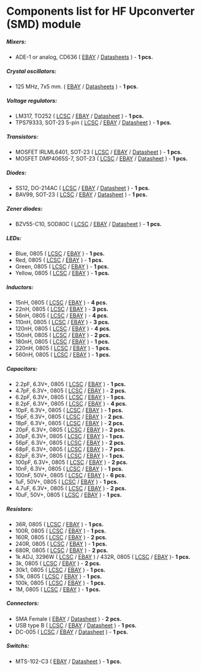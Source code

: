 # Components list for HF Upconverter (SMD) module

##### Mixers:
- ADE-1 or analog, CD636 (
[EBAY](https://www.ebay.com/sch/i.html?_from=R40&_trksid=p2050601.m570.l1313.TR0.TRC0.H0.Xade-1.TRS0&_nkw=ade-1&_sacat=0) /
[Datasheets](./Datasheets/Mixers/ADE%20series/) ) - **1 pcs.**

##### Crystal oscillators:
- 125 MHz, 7x5 mm. (
[EBAY](https://www.ebay.com/sch/i.html?_from=R40&_trksid=p2050601.m570.l1312.R1.TR10.TRC2.A0.H0.Xc.TRS2&_nkw=crystal+oscillator+125mhz+smd&_sacat=0) /
[Datasheets](./Datasheets/Crystal%20oscillators/ASV-Crystal-oscillators-Datasheet.pdf) ) - **1 pcs.**

##### Voltage regulators:
- LM317, TO252 (
[LCSC](https://lcsc.com/search?q=lm317%20to252) /
[EBAY](https://www.ebay.com/sch/i.html?_from=R40&_trksid=p2050601.m570.l1313.TR0.TRC0.A0.H0.Xlm317+to252.TRS1&_nkw=lm317+to252&_sacat=0) /
[Datasheet](./Datasheets/Voltage%20regulators/LM317M-Linear-Regulator-Datasheet.pdf) ) - **1 pcs.**
- TPS79333, SOT-23 5-pin (
[LCSC](https://lcsc.com/search?q=tps79333) /
[EBAY](https://www.ebay.com/sch/i.html?_from=R40&_trksid=p2050601.m570.l1313.TR0.TRC0.A0.H0.Xtps79333.TRS2&_nkw=tps79333&_sacat=0) /
[Datasheet](./Datasheets/Voltage%20regulators/TPS793-Linear-Regulator-Datasheet.pdf) ) - **1 pcs.**

##### Transistors:
- MOSFET IRLML6401, SOT-23 (
[LCSC](https://lcsc.com/search?q=irlml6401) /
[EBAY](https://www.ebay.com/sch/i.html?_from=R40&_trksid=p2050601.m570.l1313.TR1.TRC0.A0.H0.Xirlml6401.TRS0&_nkw=irlml6401&_sacat=0) /
[Datasheet](./Datasheets/MOSFET/IRLML6401-Datasheet.pdf) ) - **1 pcs.**
- MOSFET DMP4065S-7, SOT-23 (
[LCSC](https://lcsc.com/search?q=DMP4065S-7) /
[EBAY](https://www.ebay.com/sch/i.html?_from=R40&_trksid=m570.l1313&_nkw=DMP4065S-7&_sacat=0) /
[Datasheet](./Datasheets/MOSFET/DMP4065S-Datasheet.pdf) ) - **1 pcs.**

##### Diodes:
- SS12, DO-214AC (
[LCSC](https://lcsc.com/search?q=ss12%20do-214ac) /
[EBAY](https://www.ebay.com/sch/i.html?_odkw=ss12&_osacat=0&_from=R40&_trksid=p2045573.m570.l1313.TR0.TRC0.H0.Xss12+do-214ac.TRS1&_nkw=ss12+do-214ac&_sacat=0) /
[Datasheet](./Datasheets/Diodes/SS12-SS16-Diode-Datasheet.pdf) ) - **1 pcs.**
- BAV99, SOT-23 (
[LCSC](https://lcsc.com/search?q=bav99%20sot-23) /
[EBAY](https://www.ebay.com/sch/i.html?_from=R40&_trksid=p2050601.m570.l1313.TR1.TRC0.A0.H0.Xbav99.TRS0&_nkw=bav99&_sacat=0) /
[Datasheet](./Datasheets/Diodes/BAV99-Diode-Datasheet.pdf) ) - **1 pcs.**

##### Zener diodes:
- BZV55-C10, SOD80C (
[LCSC](https://lcsc.com/search?q=BZV55-C10) /
[EBAY](https://www.ebay.com/sch/i.html?_from=R40&_trksid=m570.l1313&_nkw=BZV55-C10&_sacat=0) /
[Datasheet](./Datasheets/Zener%20diodes/BZV55-series-Diode-Datasheet.pdf) ) - **1 pcs.**

##### LEDs:
- Blue, 0805 (
[LCSC](https://lcsc.com/search?q=blue%20led%200805) /
[EBAY](https://www.ebay.com/sch/i.html?_from=R40&_trksid=p2050601.m570.l1313.TR0.TRC0.H0.Xblue+led+0805.TRS0&_nkw=blue+led+0805&_sacat=0) ) - **1 pcs.**
- Red, 0805 (
[LCSC](https://lcsc.com/search?q=red%20led%200805) /
[EBAY](https://www.ebay.com/sch/i.html?_from=R40&_trksid=p2050601.m570.l1313.TR0.TRC0.H0.Xred+led+0805.TRS0&_nkw=red+led+0805&_sacat=0) ) - **1 pcs.**
- Green, 0805 (
[LCSC](https://lcsc.com/search?q=green%20led%200805) /
[EBAY](https://www.ebay.com/sch/i.html?_from=R40&_trksid=p2050601.m570.l1313.TR12.TRC2.A0.H0.Xgreen+led+080.TRS0&_nkw=green+led+0805&_sacat=0) ) - **1 pcs.**
- Yellow, 0805 (
[LCSC](https://lcsc.com/search?q=yellow%20led%200805) /
[EBAY](https://www.ebay.com/sch/i.html?_from=R40&_trksid=p2050601.m570.l1313.TR11.TRC1.A0.H0.Xyellow+led+080.TRS0&_nkw=yellow+led+0805&_sacat=0) ) - **1 pcs.**

##### Inductors:
- 15nH, 0805 (
[LCSC](https://lcsc.com/search?q=15nH%200805) /
[EBAY](https://www.ebay.com/sch/i.html?_from=R40&_trksid=p2050601.m570.l1313.TR6.TRC1.A0.H0.X15nh+0805.TRS2&_nkw=15nh+0805&_sacat=0) ) - **4 pcs.**
- 22nH, 0805 (
[LCSC](https://lcsc.com/search?q=22nH%200805) /
[EBAY](https://www.ebay.com/sch/i.html?_from=R40&_trksid=p2050601.m570.l1313.TR0.TRC0.H0.X22nh+080.TRS0&_nkw=22nh+0805&_sacat=0) ) - **3 pcs.**
- 56nH, 0805 (
[LCSC](https://lcsc.com/search?q=56nH%200805) /
[EBAY](https://www.ebay.com/sch/i.html?_odkw=56nh+080&_osacat=0&_from=R40&_trksid=p2045573.m570.l1313.TR0.TRC0.H0.X56nh+0805.TRS0&_nkw=56nh+0805&_sacat=0) ) - **4 pcs.**
- 110nH, 0805 (
[LCSC](https://lcsc.com/search?q=110nH%200805) /
[EBAY](https://www.ebay.com/sch/i.html?_from=R40&_trksid=p2050601.m570.l1313.TR0.TRC0.H0.X110nh+0805.TRS0&_nkw=110nh+0805&_sacat=0) ) - **3 pcs.**
- 120nH, 0805 (
[LCSC](https://lcsc.com/search?q=120nH%200805) /
[EBAY](https://www.ebay.com/sch/i.html?_from=R40&_trksid=p2050601.m570.l1313.TR0.TRC0.H0.X110nh+0805.TRS0&_nkw=110nh+0805&_sacat=0) ) - **4 pcs.**
- 150nH, 0805 (
[LCSC](https://lcsc.com/search?q=150nH%200805) /
[EBAY](https://www.ebay.com/sch/i.html?_from=R40&_trksid=p2050601.m570.l1313.TR0.TRC0.H0.X150nh+0805.TRS0&_nkw=150nh+0805&_sacat=0) ) - **2 pcs.**
- 180nH, 0805 (
[LCSC](https://lcsc.com/search?q=180nH%200805) /
[EBAY](https://www.ebay.com/sch/i.html?_from=R40&_trksid=p2050601.m570.l1313.TR0.TRC0.H0.X180nh+0805.TRS0&_nkw=180nh+0805&_sacat=0) ) - **1 pcs.**
- 220nH, 0805 (
[LCSC](https://lcsc.com/search?q=220nH%200805) /
[EBAY](https://www.ebay.com/sch/i.html?_from=R40&_trksid=p2050601.m570.l1313.TR12.TRC2.A0.H0.X220nh+0805.TRS0&_nkw=220nh+0805&_sacat=0) ) - **1 pcs.**
- 560nH, 0805 (
[LCSC](https://lcsc.com/search?q=560nH%200805) /
[EBAY](https://www.ebay.com/sch/i.html?_from=R40&_trksid=p2050601.m570.l1313.TR0.TRC0.H0.X560nh+0805.TRS0&_nkw=560nh+0805&_sacat=0) ) - **1 pcs.**

##### Capacitors:
- 2.2pF, 6.3V+, 0805 (
[LCSC](https://lcsc.com/search?q=2.2pf%200805) /
[EBAY](https://www.ebay.com/sch/i.html?_from=R40&_trksid=p2050601.m570.l1313.TR0.TRC0.H0.X2.2pf+0805.TRS0&_nkw=2.2pf+0805&_sacat=0) ) - **1 pcs.**
- 4.7pF, 6.3V+, 0805 (
[LCSC](https://lcsc.com/search?q=4.7pf%200805) /
[EBAY](https://www.ebay.com/sch/i.html?_from=R40&_trksid=p2050601.m570.l1313.TR0.TRC0.H0.X4.7pf+0805.TRS0&_nkw=4.7pf+0805&_sacat=0) ) - **2 pcs.**
- 6.2pF, 6.3V+, 0805 (
[LCSC](https://lcsc.com/search?q=6.2pf%200805) /
[EBAY](https://www.ebay.com/sch/i.html?_from=R40&_trksid=p2050601.m570.l1313.TR11.TRC1.A0.H0.X6.2pf+0805.TRS0&_nkw=6.2pf+0805&_sacat=0) ) - **1 pcs.**
- 8.2pF, 6.3V+, 0805 (
[LCSC](https://lcsc.com/search?q=8.2pf%200805) /
[EBAY](https://www.ebay.com/sch/i.html?_from=R40&_trksid=p2050601.m570.l1313.TR11.TRC1.A0.H0.X8.2pf+0805.TRS0&_nkw=8.2pf+0805&_sacat=0) ) - **4 pcs.**
- 10pF, 6.3V+, 0805 (
[LCSC](https://lcsc.com/search?q=10pf%200805) /
[EBAY](https://www.ebay.com/sch/i.html?_from=R40&_trksid=p2050601.m570.l1313.TR10.TRC2.A0.H0.X10pf+0805.TRS2&_nkw=10pf+0805&_sacat=0) ) - **1 pcs.**
- 15pF, 6.3V+, 0805 (
[LCSC](https://lcsc.com/search?q=15pf%200805) /
[EBAY](https://www.ebay.com/sch/i.html?_from=R40&_trksid=p2050601.m570.l1313.TR2.TRC0.A0.H0.X15pf+0805.TRS0&_nkw=15pf+0805&_sacat=0) ) - **2 pcs.**
- 18pF, 6.3V+, 0805 (
[LCSC](https://lcsc.com/search?q=18pf%200805) /
[EBAY](https://www.ebay.com/sch/i.html?_from=R40&_trksid=p2050601.m570.l1313.TR2.TRC0.A0.H0.X18pf+0805.TRS0&_nkw=18pf+0805&_sacat=0) ) - **2 pcs.**
- 20pF, 6.3V+, 0805 (
[LCSC](https://lcsc.com/search?q=20pf%200805) /
[EBAY](https://www.ebay.com/sch/i.html?_from=R40&_trksid=p2050601.m570.l1313.TR10.TRC1.A0.H0.X20pf+0805.TRS1&_nkw=20pf+0805&_sacat=0) ) - **2 pcs.**
- 30pF, 6.3V+, 0805 (
[LCSC](https://lcsc.com/search?q=30pf%200805) /
[EBAY](https://www.ebay.com/sch/i.html?_from=R40&_trksid=p2050601.m570.l1313.TR12.TRC2.A0.H0.X30pf+0805.TRS0&_nkw=30pf+0805&_sacat=0) ) - **1 pcs.**
- 56pF, 6.3V+, 0805 (
[LCSC](https://lcsc.com/search?q=56pf%200805) /
[EBAY](https://www.ebay.com/sch/i.html?_from=R40&_trksid=p2050601.m570.l1313.TR10.TRC2.A0.H0.X56pf+0805.TRS2&_nkw=56pf+0805&_sacat=0) ) - **2 pcs.**
- 68pF, 6.3V+, 0805 (
[LCSC](https://lcsc.com/search?q=68pf%200805) /
[EBAY](https://www.ebay.com/sch/i.html?_from=R40&_trksid=p2050601.m570.l1313.TR0.TRC0.H0.X68pf+080.TRS0&_nkw=68pf+0805&_sacat=0) ) - **7 pcs.**
- 82pF, 6.3V+, 0805 (
[LCSC](https://lcsc.com/search?q=82pf%200805) /
[EBAY](https://www.ebay.com/sch/i.html?_from=R40&_trksid=p2050601.m570.l1313.TR0.TRC0.H0.X82pf+0805.TRS2&_nkw=82pf+0805&_sacat=0) ) - **1 pcs.**
- 100pF, 6.3V+, 0805 (
[LCSC](https://lcsc.com/search?q=100pf%200805) /
[EBAY](https://www.ebay.com/sch/i.html?_from=R40&_trksid=p2050601.m570.l1313.TR10.TRC2.A0.H0.X100pf+0805.TRS2&_nkw=100pf+0805&_sacat=0) ) - **2 pcs.**
- 10nF, 6.3V+, 0805 (
[LCSC](https://lcsc.com/search?q=10nf%200805) /
[EBAY](https://www.ebay.com/sch/i.html?_from=R40&_trksid=p2050601.m570.l1313.TR12.TRC2.A0.H0.X10nf+0805.TRS0&_nkw=10nf+0805&_sacat=0) ) - **1 pcs.**
- 100nF, 50V+, 0805 (
[LCSC](https://lcsc.com/search?q=100nf%200805) /
[EBAY](https://www.ebay.com/sch/i.html?_from=R40&_trksid=p2050601.m570.l1313.TR10.TRC2.A0.H0.X100nf+0805.TRS2&_nkw=100nf+0805&_sacat=0) ) - **6 pcs.**
- 1uF, 50V+, 0805 (
[LCSC](https://lcsc.com/search?q=1uf%200805) /
[EBAY](https://www.ebay.com/sch/i.html?_from=R40&_trksid=p2050601.m570.l1313.TR11.TRC1.A0.H0.X1uf+0805.TRS0&_nkw=1uf+0805&_sacat=0) ) - **1 pcs.**
- 4.7uF, 6.3V+, 0805 (
[LCSC](https://lcsc.com/search?q=4.7uf%200805) /
[EBAY](https://www.ebay.com/sch/i.html?_from=R40&_trksid=p2050601.m570.l1313.TR11.TRC1.A0.H0.X4.7uf+080.TRS0&_nkw=4.7uf+0805&_sacat=0) ) - **2 pcs.**
- 10uF, 50V+, 0805 (
[LCSC](https://lcsc.com/search?q=10puf%200805) /
[EBAY](https://www.ebay.com/sch/i.html?_from=R40&_trksid=p2050601.m570.l1313.TR12.TRC2.A0.H0.X10uf+0805.TRS0&_nkw=10uf+0805&_sacat=0) ) - **1 pcs.**

##### Resistors:
- 36R, 0805 (
[LCSC](https://lcsc.com/search?q=36R%200805) /
[EBAY](https://www.ebay.com/sch/i.html?_from=R40&_trksid=p2050601.m570.l1313.TR0.TRC0.H0.X36R+0805.TRS1&_nkw=36R+0805&_sacat=0) ) - **1 pcs.**
- 100R, 0805 (
[LCSC](https://lcsc.com/search?q=100R%200805) /
[EBAY](https://www.ebay.com/sch/i.html?_from=R40&_trksid=p2050601.m570.l1313.TR0.TRC0.H0.X100R+0805.TRS0&_nkw=100R+0805&_sacat=0) ) - **1 pcs.**
- 160R, 0805 (
[LCSC](https://lcsc.com/search?q=160R%200805) /
[EBAY](https://www.ebay.com/sch/i.html?_from=R40&_trksid=p2050601.m570.l1313.TR11.TRC1.A0.H0.X160R+0805.TRS0&_nkw=160R+0805&_sacat=0) ) - **2 pcs.**
- 240R, 0805 (
[LCSC](https://lcsc.com/search?q=240R%200805) /
[EBAY](https://www.ebay.com/sch/i.html?_from=R40&_trksid=p2050601.m570.l1313.TR0.TRC0.H0.X240R+080.TRS0&_nkw=240R+0805&_sacat=0) ) - **1 pcs.**
- 680R, 0805 (
[LCSC](https://lcsc.com/search?q=680R%200805) /
[EBAY](https://www.ebay.com/sch/i.html?_from=R40&_trksid=p2050601.m570.l1313.TR10.TRC0.A0.H0.X680R+0805.TRS0&_nkw=680R+0805&_sacat=0) ) - **2 pcs.**
- 1k ADJ, 3296W (
[LCSC](https://lcsc.com/search?q=1k%203296) /
[EBAY](https://www.ebay.com/sch/i.html?_from=R40&_trksid=p2050601.m570.l1313.TR11.TRC2.A0.H0.X1k+3296.TRS1&_nkw=1k+3296&_sacat=0) ) / 432R, 0805 (
[LCSC](https://lcsc.com/search?q=432R%203296) /
[EBAY](https://www.ebay.com/sch/i.html?_from=R40&_trksid=p2050601.m570.l1313.TR1.TRC0.A0.H0.X432R+080.TRS0&_nkw=432R+0805&_sacat=0) )- **1 pcs.**
- 3k, 0805 (
[LCSC](https://lcsc.com/search?q=3k%200805) /
[EBAY](https://www.ebay.com/sch/i.html?_from=R40&_trksid=p2050601.m570.l1313.TR0.TRC0.H0.X3k+0805.TRS0&_nkw=3k+0805&_sacat=0) ) - **2 pcs.**
- 30k1, 0805 (
[LCSC](https://lcsc.com/search?q=30k1%200805) /
[EBAY](https://www.ebay.com/sch/i.html?_from=R40&_trksid=p2050601.m570.l1313.TR11.TRC2.A0.H0.X30k1+0805.TRS1&_nkw=30k1+0805&_sacat=0) ) - **1 pcs.**
- 51k, 0805 (
[LCSC](https://lcsc.com/search?q=51k%200805) /
[EBAY](https://www.ebay.com/sch/i.html?_from=R40&_trksid=p2050601.m570.l1313.TR12.TRC2.A0.H0.X51k+0805.TRS0&_nkw=51k+0805&_sacat=0) ) - **1 pcs.**
- 100k, 0805 (
[LCSC](https://lcsc.com/search?q=100k%200805) /
[EBAY](https://www.ebay.com/sch/i.html?_from=R40&_trksid=p2050601.m570.l1313.TR10.TRC2.A0.H0.X100k+080.TRS2&_nkw=100k+0805&_sacat=0) ) - **1 pcs.**
- 1M, 0805 (
[LCSC](https://lcsc.com/search?q=1M%200805) /
[EBAY](https://www.ebay.com/sch/i.html?_from=R40&_trksid=p2050601.m570.l1313.TR0.TRC0.A0.H0.X1M+080.TRS1&_nkw=1M+0805&_sacat=0) ) - **1 pcs.**

##### Connectors:
- SMA Female (
[EBAY](https://www.ebay.com/sch/i.html?_from=R40&_trksid=p2050601.m570.l1312.R1.TR9.TRC1.A0.H0.Xsma+female+.TRS2&_nkw=sma+female+edge&_sacat=0) /
[Datasheet](./Datasheets/Connectors/SMA-Female-Datasheet.pdf) ) - **2 pcs.**
- USB type B (
[LCSC](https://lcsc.com/search?q=USB%20BFemale90) /
[EBAY](https://www.ebay.com/sch/i.html?_from=R40&_trksid=p2050601.m570.l1311.R1.TR5.TRC0.A0.H0.Xusb+type+b+f.TRS0&_nkw=usb+type+b+female+connector&_sacat=0) /
[Datasheet](./Datasheets/Connectors/USB-Connectors-Datasheet.pdf) ) - **1 pcs.**
- DC-005 (
[LCSC](https://lcsc.com/search?q=dc-005) /
[EBAY](https://www.ebay.com/sch/i.html?_from=R40&_trksid=p2050601.m570.l1313.TR10.TRC2.A0.H0.Xdc-005.TRS2&_nkw=dc-005&_sacat=0) /
[Datasheet](./Datasheets/Connectors/DC-005-Datasheet.pdf) ) - **1 pcs.**

##### Switchs:
- MTS-102-C3 (
[EBAY](https://www.ebay.com/sch/i.html?_from=R40&_trksid=p2050601.m570.l1313.TR1.TRC0.A0.H0.Xmts-102-c.TRS0&_nkw=mts-102-c3&_sacat=0) /
[Datasheet](./Datasheets/Switchs/MTS-Series-Switchs-Datasheet.pdf) ) - **1 pcs.**